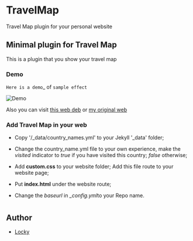 # TravelMap

Travel Map plugin for your personal website

## Minimal plugin for Travel Map
This is a plugin that you show your travel map

### Demo

`Here is a demo`_ of `sample effect` 

![Demo](/demo/demo.gif)

Also you can visit [this web deb](https://jekyller.github.io/TravelMap/) or [my original web](http://www.junlulocky.com/travelmap/)

### Add Travel Map in your web 

- Copy '/_data/country_names.yml' to your Jekyll '_data' folder;

- Change the country_name.yml file to your own experience, make the *visited* indicator to *true* if you have visited this country; *false* otherwise;

- Add **custom.css** to your website folder; Add this file route to your website page;

- Put **index.html** under the website route;

- Change the *baseurl* in *_config.yml*to your Repo name.

#


## Author

- [Locky](https://github.com/junlulocky)
